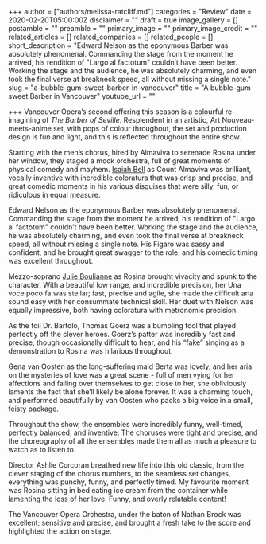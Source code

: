 +++
author = ["authors/melissa-ratcliff.md"]
categories = "Review"
date = 2020-02-20T05:00:00Z
disclaimer = ""
draft = true
image_gallery = []
postamble = ""
preamble = ""
primary_image = ""
primary_image_credit = ""
related_articles = []
related_companies = []
related_people = []
short_description = "Edward Nelson as the eponymous Barber was absolutely phenomenal. Commanding the stage from the moment he arrived, his rendition of \"Largo al factotum\" couldn’t have been better. Working the stage and the audience, he was absolutely charming, and even took the final verse at breakneck speed, all without missing a single note."
slug = "a-bubble-gum-sweet-barber-in-vancouver"
title = "A bubble-gum sweet Barber in Vancouver"
youtube_url = ""

+++
Vancouver Opera’s second offering this season is a colourful re-imagining of _The Barber of Seville_. Resplendent in an artistic, Art Nouveau-meets-anime set, with pops of colour throughout, the set and production design is fun and light, and this is reflected throughout the entire show. 

Starting with the men’s chorus, hired by Almaviva to serenade Rosina under her window, they staged a mock orchestra, full of great moments of physical comedy and mayhem. [Isaiah Bell](/scene/people/isaiah-bell/) as Count Almaviva was brilliant, vocally inventive with incredible coloratura that was crisp and precise, and great comedic moments in his various disguises that were silly, fun, or ridiculous in equal measure. 

Edward Nelson as the eponymous Barber was absolutely phenomenal. Commanding the stage from the moment he arrived, his rendition of "Largo al factotum" couldn’t have been better. Working the stage and the audience, he was absolutely charming, and even took the final verse at breakneck speed, all without missing a single note. His Figaro was sassy and confident, and he brought great swagger to the role, and his comedic timing was excellent throughout. 

Mezzo-soprano [Julie Boulianne](/scene/people/julie-boulianne/) as Rosina brought vivacity and spunk to the character. With a beautiful low range, and incredible precision, her Una voce poco fa was stellar; fast, precise and agile, she made the difficult aria sound easy with her consummate technical skill. Her duet with Nelson was equally impressive, both having coloratura with metronomic precision. 

As the foil Dr. Bartolo, Thomas Goerz was a bumbling fool that played perfectly off the clever heroes. Goerz’s patter was incredibly fast and precise, though occasionally difficult to hear, and his “fake” singing as a demonstration to Rosina was hilarious throughout.

Gena van Oosten as the long-suffering maid Berta was lovely, and her aria on the mysteries of love was a great scene - full of men vying for her affections and falling over themselves to get close to her, she obliviously laments the fact that she’ll likely be alone forever. It was a charming touch, and performed beautifully by van Oosten who packs a big voice in a small, feisty package. 

Throughout the show, the ensembles were incredibly funny, well-timed, perfectly balanced, and inventive. The choruses were tight and precise, and the choreography of all the ensembles made them all as much a pleasure to watch as to listen to. 

Director Ashlie Corcoran breathed new life into this old classic, from the clever staging of the chorus numbers, to the seamless set changes, everything was punchy, funny, and perfectly timed. My favourite moment was Rosina sitting in bed eating ice cream from the container while lamenting the loss of her love. Funny, and overly relatable content!

The Vancouver Opera Orchestra, under the baton of Nathan Brock was excellent; sensitive and precise, and brought a fresh take to the score and highlighted the action on stage.